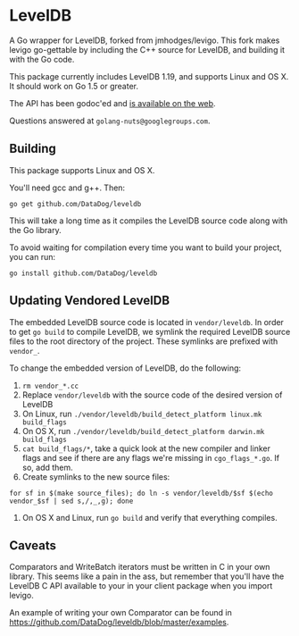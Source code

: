# LevelDB

A Go wrapper for LevelDB, forked from jmhodges/levigo. This fork makes levigo
go-gettable by including the C++ source for LevelDB, and building it with the Go
code.

This package currently includes LevelDB 1.19, and supports Linux and OS X.
It should work on Go 1.5 or greater.

The API has been godoc'ed and [is available on the
web](http://godoc.org/github.com/jmhodges/levigo).

Questions answered at `golang-nuts@googlegroups.com`.

## Building

This package supports Linux and OS X.

You'll need gcc and g++. Then:

`go get github.com/DataDog/leveldb`

This will take a long time as it compiles the LevelDB source code along with the
Go library.

To avoid waiting for compilation every time you want to build your project, you can run:

`go install github.com/DataDog/leveldb`

## Updating Vendored LevelDB

The embedded LevelDB source code is located in `vendor/leveldb`. In order to get
`go build` to compile LevelDB, we symlink the required LevelDB source files to
the root directory of the project. These symlinks are prefixed with `vendor_`.

To change the embedded version of LevelDB, do the following:

1. `rm vendor_*.cc`
1. Replace `vendor/leveldb` with the source code of the desired version of LevelDB
1. On Linux, run `./vendor/leveldb/build_detect_platform linux.mk build_flags`
1. On OS X, run `./vendor/leveldb/build_detect_platform darwin.mk build_flags`
1. `cat build_flags/*`, take a quick look at the new compiler and linker flags
   and see if there are any flags we're missing in `cgo_flags_*.go`. If so, add
   them.
1. Create symlinks to the new source files:
```
for sf in $(make source_files); do ln -s vendor/leveldb/$sf $(echo vendor_$sf | sed s,/,_,g); done
```
1. On OS X and Linux, run `go build` and verify that everything compiles.

## Caveats

Comparators and WriteBatch iterators must be written in C in your own
library. This seems like a pain in the ass, but remember that you'll have the
LevelDB C API available to your in your client package when you import levigo.

An example of writing your own Comparator can be found in
<https://github.com/DataDog/leveldb/blob/master/examples>.
